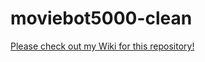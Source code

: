 # moviebot5000-clean
<a href="https://github.com/nmerris/moviebot5000-clean/wiki">Please check out my Wiki for this repository!</a>
